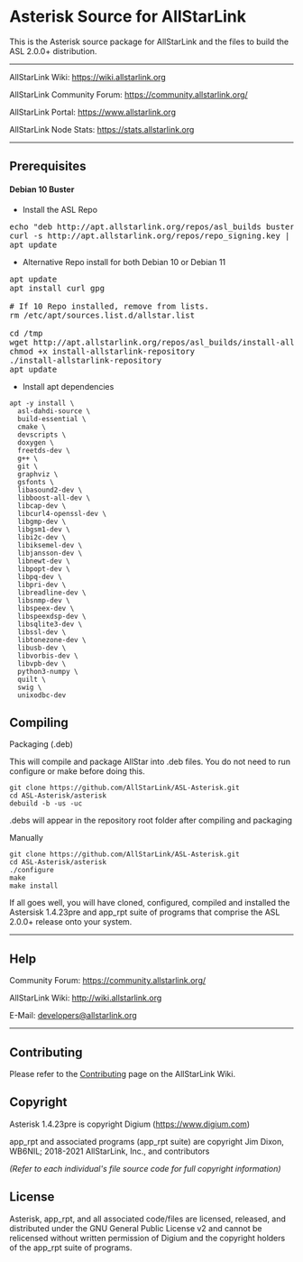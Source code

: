 # Asterisk Source for AllStarLink

This is the Asterisk source package for AllStarLink and the files to build the ASL 2.0.0+ distribution.

---------------------------------------------------------------------------------------------------------------------------------

AllStarLink Wiki: https://wiki.allstarlink.org

AllStarLink Community Forum: https://community.allstarlink.org/

AllStarLink Portal:  https://www.allstarlink.org

AllStarLink Node Stats:  https://stats.allstarlink.org

---------------------------------------------------------------------------------------------------------------------------------

## Prerequisites

#### Debian 10 Buster

* Install the ASL Repo

<pre>
echo "deb http://apt.allstarlink.org/repos/asl_builds buster main" > /etc/apt/sources.list.d/allstar.list
curl -s http://apt.allstarlink.org/repos/repo_signing.key | sudo apt-key add -
apt update</pre>
</pre>

* Alternative Repo install for both Debian 10 or Debian 11
<pre>
apt update
apt install curl gpg

# If 10 Repo installed, remove from lists.
rm /etc/apt/sources.list.d/allstar.list   

cd /tmp
wget http://apt.allstarlink.org/repos/asl_builds/install-allstarlink-repository
chmod +x install-allstarlink-repository
./install-allstarlink-repository
apt update
</pre>

* Install apt dependencies
```
apt -y install \
  asl-dahdi-source \
  build-essential \
  cmake \
  devscripts \
  doxygen \
  freetds-dev \
  g++ \
  git \
  graphviz \
  gsfonts \
  libasound2-dev \
  libboost-all-dev \
  libcap-dev \
  libcurl4-openssl-dev \
  libgmp-dev \
  libgsm1-dev \
  libi2c-dev \
  libiksemel-dev \
  libjansson-dev \
  libnewt-dev \
  libpopt-dev \
  libpq-dev \
  libpri-dev \
  libreadline-dev \
  libsnmp-dev \
  libspeex-dev \
  libspeexdsp-dev \
  libsqlite3-dev \
  libssl-dev \
  libtonezone-dev \
  libusb-dev \
  libvorbis-dev \
  libvpb-dev \
  python3-numpy \
  quilt \
  swig \
  unixodbc-dev

```

## Compiling
Packaging (.deb)

This will compile and package AllStar into .deb files. You do not need to run configure or make before doing this.

```
git clone https://github.com/AllStarLink/ASL-Asterisk.git
cd ASL-Asterisk/asterisk
debuild -b -us -uc
```

.debs will appear in the repository root folder after compiling and packaging

Manually
```
git clone https://github.com/AllStarLink/ASL-Asterisk.git
cd ASL-Asterisk/asterisk
./configure
make
make install
```

If all goes well, you will have cloned, configured, compiled and installed the Astersisk 1.4.23pre and app_rpt suite of programs that comprise the ASL 2.0.0+ release onto your system.

---------------------------------------------------------------------------------------------------------------------------------

## Help

Community Forum: https://community.allstarlink.org/

AllStarLink Wiki: http://wiki.allstarlink.org

E-Mail: developers@allstarlink.org

---------------------------------------------------------------------------------------------------------------------------------

## Contributing

Please refer to the [Contributing](https://wiki.allstarlink.org/wiki/Contributing) page on the AllStarLink Wiki.

## Copyright

Asterisk 1.4.23pre is copyright Digium (https://www.digium.com)

app_rpt and associated programs (app_rpt suite) are copyright Jim Dixon, WB6NIL; 2018-2021 AllStarLink, Inc., and contributors

_(Refer to each individual's file source code for full copyright information)_

## License

Asterisk, app_rpt, and all associated code/files are licensed, released, and distributed under the GNU General Public License v2 and cannot be relicensed without written permission of Digium and the copyright holders of the app_rpt suite of programs.
